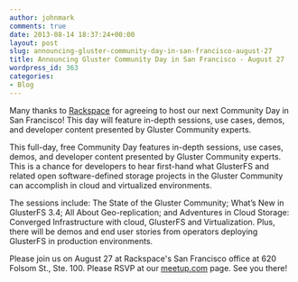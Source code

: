 ```yaml
---
author: johnmark
comments: true
date: 2013-08-14 18:37:24+00:00
layout: post
slug: announcing-gluster-community-day-in-san-francisco-august-27
title: Announcing Gluster Community Day in San Francisco - August 27
wordpress_id: 363
categories:
- Blog
---
```


Many thanks to [Rackspace](http://www.rackspace.com/) for agreeing to host our next Community Day in San Francisco! This day will feature in-depth sessions, use cases, demos, and developer content presented by Gluster Community experts.

This full-day, free Community Day features in-depth sessions, use cases, demos, and developer content presented by Gluster Community experts. This is a chance for developers to hear first-hand what GlusterFS and related open software-defined storage projects in the Gluster Community can accomplish in cloud and virtualized environments.

The sessions include: The State of the Gluster Community; What’s New in GlusterFS 3.4; All About Geo-replication; and Adventures in Cloud Storage: Converged Infrastructure with cloud, GlusterFS and Virtualization. Plus, there will be demos and end user stories from operators deploying GlusterFS in production environments.

Please join us on August 27 at Rackspace's San Francisco office at 620 Folsom St., Ste. 100. Please RSVP at our [meetup.com](http://www.meetup.com/GlusterFS-Silicon-Valley/events/124722542/) page. See you there!
